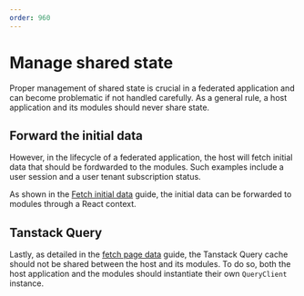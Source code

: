 ```yaml
---
order: 960
---
```


# Manage shared state

Proper management of shared state is crucial in a federated application and can become problematic if not handled carefully. As a general rule, a host application and its modules should never share state.

## Forward the initial data

However, in the lifecycle of a federated application, the host will fetch initial data that should be fordwarded to the modules. Such examples include a user session and a user tenant subscription status.

As shown in the [Fetch initial data](./fetch-initial-data.md#fetch-the-data-1) guide, the initial data can be forwarded to modules through a React context.

## Tanstack Query

Lastly, as detailed in the [fetch page data](./fetch-page-data.md#setup-the-query-client) guide, the Tanstack Query cache should not be shared between the host and its modules. To do so, both the host application and the modules should instantiate their own `QueryClient` instance.
